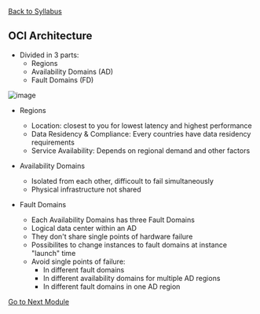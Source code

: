 [Back to Syllabus](./README.md#course-syllabus)

## OCI Architecture
- Divided in 3 parts:
    - Regions
    - Availability Domains (AD)
    - Fault Domains (FD)

![image](https://user-images.githubusercontent.com/29455975/185917416-4f30b2cf-c146-43b8-9363-872cb4f23153.png)

- Regions
    - Location: closest to you for lowest latency and highest performance
    - Data Residency & Compliance: Every countries have data residency requirements
    - Service Availability: Depends on regional demand and other factors

- Availability Domains
    - Isolated from each other, difficoult to fail simultaneously
    - Physical infrastructure not shared

- Fault Domains
    - Each Availability Domains has three Fault Domains
    - Logical data center within an AD
    - They don't share single points of hardware failure
    - Possibilites to change instances to fault domains at instance "launch" time
    - Avoid single points of failure:
        - In different fault domains
        - In different availability domains for multiple AD regions
        - In different fault domains in one AD region

[Go to Next Module](./3_Oracle_Cloud_Free_Tier_Account.md)